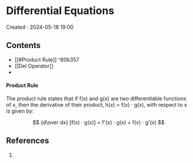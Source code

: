 # Differential Equations
Created : 2024-05-18 19:00


## Contents
- [[#Product Rule]] ^80b357
- [[Del Operator]]
- 
#### Product Rule
The product rule states that if f(x) and g(x) are two differentiable functions of x, then the derivative of their product, h(x) = f(x) · g(x), with respect to x is given by:

$$
{d\over dx} [f(x) · g(x)] = f'(x) · g(x) + f(x) · g'(x)
$$





## References
1. 
